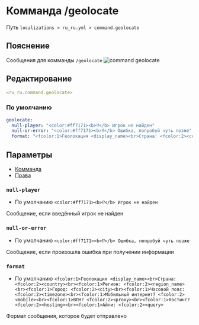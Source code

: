 # Комманда /geolocate
Путь `localizations > ru_ru.yml > command.geolocate`

## Пояснение
Сообщения для комманды `/geolocate`
![command geolocate](/commandgeolocate.png)

## Редактирование
```yaml
<ru_ru.command.geolocate>
```

### По умолчанию
```yaml
geolocate:
  null-player: "<color:#ff7171><b>⁉</b> Игрок не найден"
  null-or-error: "<color:#ff7171><b>⁉</b> Ошибка, попробуй чуть позже"
  format: "<fcolor:1>Геолокация <display_name><br>Страна: <fcolor:2><country><br><fcolor:1>Регион: <fcolor:2><region_name><br><fcolor:1>Город: <fcolor:2><city><br><fcolor:1>Часовой пояс: <fcolor:2><timezone><br><fcolor:1>Мобильный интернет? <fcolor:2><mobile><br><fcolor:1>ВПН? <fcolor:2><proxy><br><fcolor:1>Хостинг? <fcolor:2><hosting><br><fcolor:1>Айпи: <fcolor:2><query>"
```

## Параметры

- [Комманда](/ru/command/geolocate/)
- [Права](/ru/permission/command/geolocate/)

### `null-player`
- По умолчанию `<color:#ff7171><b>⁉</b> Игрок не найден`

Сообщение, если введённый игрок не найден

### `null-or-error`
- По умолчанию `<color:#ff7171><b>⁉</b> Ошибка, попробуй чуть позже`

Сообщение, если произошла ошибка при получении информации

### `format`
- По умолчанию `<fcolor:1>Геолокация <display_name><br>Страна: <fcolor:2><country><br><fcolor:1>Регион: <fcolor:2><region_name><br><fcolor:1>Город: <fcolor:2><city><br><fcolor:1>Часовой пояс: <fcolor:2><timezone><br><fcolor:1>Мобильный интернет? <fcolor:2><mobile><br><fcolor:1>ВПН? <fcolor:2><proxy><br><fcolor:1>Хостинг? <fcolor:2><hosting><br><fcolor:1>Айпи: <fcolor:2><query>`

Формат сообщения, которое будет отправлено

